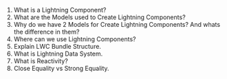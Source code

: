 1. What is a Lightning Component?
2. What are the Models used to Create Lightning Components?
3. Why do we have 2 Models for Create Lightning Components? And whats the difference in them?
4. Where can we use Lightning Components?
5. Explain LWC Bundle Structure.
6. What is Lightning Data System.
7. What is Reactivity?
8. Close Equality vs Strong Equality.
